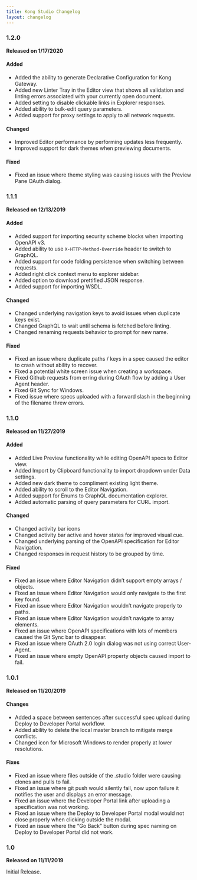```yaml
---
title: Kong Studio Changelog
layout: changelog
---
```


### 1.2.0
**Released on 1/17/2020**

#### Added

* Added the ability to generate Declarative Configuration for Kong Gateway.
* Added new Linter Tray in the Editor view that shows all validation and linting errors associated with your currently open document.
* Added setting to disable clickable links in Explorer responses.
* Added ability to bulk-edit query parameters.
* Added support for proxy settings to apply to all network requests.

#### Changed

* Improved Editor performance by performing updates less frequently.
* Improved support for dark themes when previewing documents.

#### Fixed

* Fixed an issue where theme styling was causing issues with the Preview Pane OAuth dialog.

### 1.1.1
**Released on 12/13/2019**

#### Added

* Added support for importing security scheme blocks when importing OpenAPI v3.
* Added ability to use `X-HTTP-Method-Override` header to switch to GraphQL.
* Added support for code folding persistence when switching between requests.
* Added right click context menu to explorer sidebar.
* Added option to download prettified JSON response.
* Added support for importing WSDL.

#### Changed

* Changed underlying navigation keys to avoid issues when duplicate keys exist.
* Changed GraphQL to wait until schema is fetched before linting.
* Changed renaming requests behavior to prompt for new name.

#### Fixed

* Fixed an issue where duplicate paths / keys in a spec caused the editor to crash without ability to recover.
* Fixed a potential white screen issue when creating a workspace.
* Fixed Github requests from erring during OAuth flow by adding a User Agent header.
* Fixed Git Sync for Windows.
* Fixed issue where specs uploaded with a forward slash in the beginning of the filename threw errors.


### 1.1.0
**Released on 11/27/2019**

#### Added

* Added Live Preview functionality while editing OpenAPI specs to Editor view.
* Added Import by Clipboard functionality to import dropdown under Data settings.
* Added new dark theme to compliment existing light theme.
* Added ability to scroll to the Editor Navigation.
* Added support for Enums to GraphQL documentation explorer.
* Added automatic parsing of query parameters for CURL import.

#### Changed

* Changed activity bar icons
* Changed activity bar active and hover states for improved visual cue.
* Changed underlying parsing of the OpenAPI specification for Editor Navigation.
* Changed responses in request history to be grouped by time.

#### Fixed

* Fixed an issue where Editor Navigation didn’t support empty arrays / objects.
* Fixed an issue where Editor Navigation would only navigate to the first key found.
* Fixed an issue where Editor Navigation wouldn’t navigate properly to paths.
* Fixed an issue where Editor Navigation wouldn’t navigate to array elements.
* Fixed an issue where OpenAPI specifications with lots of members caused the Git Sync bar to disappear.
* Fixed an issue where OAuth 2.0 login dialog was not using correct User-Agent.
* Fixed an issue where empty OpenAPI property objects caused import to fail.

### 1.0.1
**Released on 11/20/2019**

#### Changes
* Added a space between sentences after successful spec upload during Deploy to Developer Portal workflow.
* Added ability to delete the local master branch to mitigate merge conflicts.
* Changed icon for Microsoft Windows to render properly at lower resolutions.

#### Fixes
* Fixed an issue where files outside of the .studio folder were causing clones and pulls to fail.
* Fixed an issue where git push would silently fail, now upon failure it notifies the user and displays an error message.
* Fixed an issue where the Developer Portal link after uploading a specification was not working.
* Fixed an issue where the Deploy to Developer Portal modal would not close properly when clicking outside the modal.
* Fixed an issue where the “Go Back” button during spec naming on Deploy to Developer Portal did not work.


### 1.0
**Released on 11/11/2019**

Initial Release.
